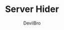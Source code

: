 ---
title: Server Hider
author: DevilBro
description_markdown: >-
  Adds two options on your server context menu. (Right click a servericon or the servercreation button)

    - You can hide the selected server.
    - You can open a popout, where you can swiftly hide servers and display them again.
github: https://github.com/mwittrien/
download: https://github.com/mwittrien/BetterDiscordAddons/tree/master/Plugins/ServerHider
support: https://discord.gg/Z7PBux5
tags:
images:
  - name: 
    image: 
layout: product
---